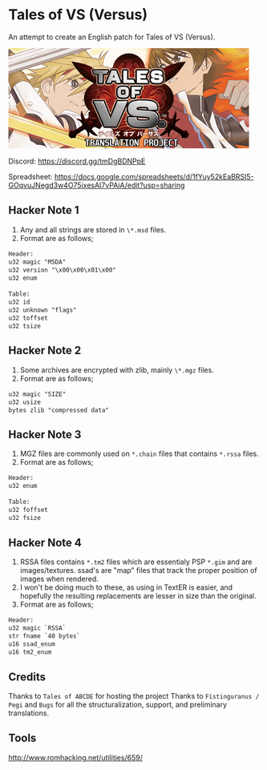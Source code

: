 # Tales of VS (Versus)

An attempt to create an English patch for Tales of VS (Versus).

![ToVS](https://raw.githubusercontent.com/Ignis0011/Tales-of-VS/main/proj_logo.png)

Discord: https://discord.gg/tmDgBDNPpE

Spreadsheet: https://docs.google.com/spreadsheets/d/1fYuy52kEaBRSI5-GOqvuJNegd3w4O75ixesAI7vPAiA/edit?usp=sharing

## Hacker Note 1
1. Any and all strings are stored in `\*.msd` files.
2. Format are as follows;

```
Header:
u32 magic "MSDA"
u32 version "\x00\x00\x01\x00"
u32 enum 

Table:
u32 id
u32 unknown "flags"
u32 toffset
u32 tsize 
```

## Hacker Note 2
1. Some archives are encrypted with zlib, mainly `\*.mgz` files.
2. Format are as follows;
```
u32 magic "SIZE"
u32 usize
bytes zlib "compressed data"
```

## Hacker Note 3
1. MGZ files are commonly used on `*.chain` files that contains `*.rssa` files.
2. Format are as follows;
```
Header:
u32 enum

Table:
u32 foffset
u32 fsize
```

## Hacker Note 4
1. RSSA files contains `*.tm2` files which are essentialy PSP `*.gim` and are images/textures. ssad's are "map" files that track the proper position of images when rendered.
2. I won't be doing much to these, as using in TextER is easier, and hopefully the resulting replacements are lesser in size than the original.
3. Format are as follows;
```
Header:
u32 magic `RSSA`
str fname `40 bytes`
u16 ssad_enum
u16 tm2_enum
```

## Credits
Thanks to `Tales of ABCDE` for hosting the project
Thanks to `Fistinguranus / Pegi` and `Bugs` for all the structuralization, support, and preliminary translations.

## Tools

http://www.romhacking.net/utilities/659/
